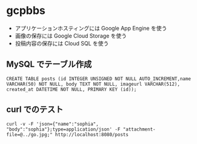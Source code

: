 # gcpbbs
* アプリケーションホスティングには Google App Engine を使う
* 画像の保存には Google Cloud Storage を使う
* 投稿内容の保存には Cloud SQL を使う

## MySQL でテーブル作成
```
CREATE TABLE posts (id INTEGER UNSIGNED NOT NULL AUTO_INCREMENT,name VARCHAR(50) NOT NULL, body TEXT NOT NULL, imageurl VARCHAR(512), created_at DATETIME NOT NULL, PRIMARY KEY (id));
```

## curl でのテスト
`curl -v -F 'json={"name":"sophia", "body":"sophia"};type=application/json' -F "attachment-file=@../go.jpg;" http://localhost:8080/posts`
